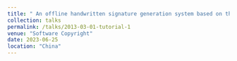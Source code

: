 ```yaml
---
title: " An offline handwritten signature generation system based on the variational-autoencoder technique "
collection: talks
permalink: /talks/2013-03-01-tutorial-1
venue: "Software Copyright"
date: 2023-06-25
location: "China"
---
```

